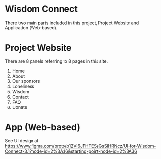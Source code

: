 # Wisdom Connect
There two main parts included in this project, Project Website and Application (Web-based).

# Project Website
There are 8 panels referring to 8 pages in this site.
1. Home
2. About
3. Our sponsors
4. Loneliness
5. Wisdom
6. Contact
7. FAQ
8. Donate

# App (Web-based)
See UI design at https://www.figma.com/proto/p12Vl6JFHTESsGsSiHRNcz/UI-for-Wisdom-Connect-3.1?node-id=2%3A36&starting-point-node-id=2%3A36
